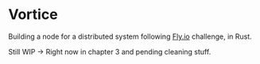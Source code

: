 # Vortice


Building a node for a distributed system following [Fly.io](https://fly.io/dist-sys/) challenge, in Rust.

Still WIP -> Right now in chapter 3 and pending cleaning stuff.
